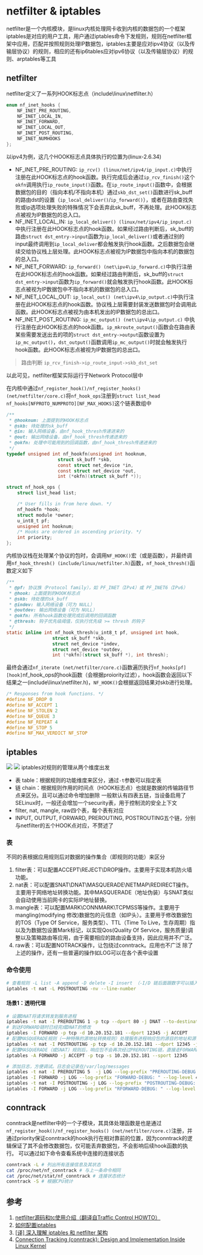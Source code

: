 # netfilter & iptables
netfilter是一个内核模块，是linux内核处理网卡收到内核的数据包的一个框架
iptables是对应的用户工具，用户通过iptables命令下发规则，规则在netfilter框架中应用，匹配并按照规则处理IP数据包，iptables主要是应对ipv4协议（以及传输层协议）的规则，相应的还有ip6tables应对ipv6协议（以及传输层协议）的规则、arptables等工具
## netfilter
netfilter定义了一系列HOOK标志点（include\linux\netfilter.h）
```C
enum nf_inet_hooks {
	NF_INET_PRE_ROUTING,
	NF_INET_LOCAL_IN,
	NF_INET_FORWARD,
	NF_INET_LOCAL_OUT,
	NF_INET_POST_ROUTING,
	NF_INET_NUMHOOKS
};
```
以ipv4为例，这几个HOOK标志点具体执行的位置为(linux-2.6.34)
- NF_INET_PRE_ROUTING: `ip_rcv() (linux/net/ipv4/ip_input.c)`中执行注册在此HOOK标志点的hook函数。执行完成后会通过`ip_rcv_finish()`这个`okfn`调用执行`ip_route_input()`函数。在`ip_route_input()`函数中，会根据数据包的目的（指向本机/不指向本机）通过`skb_dst_set()`函数进行sk_buff的路由dst的设置（`ip_local_deliver()`/`ip_forward()`），或者在路由查找失败或ip选项处理失败的特殊情况下会丢弃此sk_buff，不再处理。此HOOK标志点被视为IP数据包的总入口。
- NF_INET_LOCAL_IN: `ip_local_deliver() (linux/net/ipv4/ip_input.c)`中执行注册在此HOOK标志点的hook函数。如果经过路由判断后，sk_buff的路由`struct dst_entry->input`函数为`ip_local_deliver()`或者通过别的input最终调用到`ip_local_deliver`都会触发执行hook函数。之后数据包会继续交给协议栈上层处理。此HOOK标志点被视为IP数据包中指向本机的数据包的总入口。
- NF_INET_FORWARD: `ip_forward() (net\ipv4\ip_forward.c)`中执行注册在此HOOK标志点的hook函数。如果经过路由判断后，sk_buff的`struct dst_entry->input`函数为`ip_forward()`就会触发执行hook函数。此HOOK标志点被视为IP数据包中不指向本机的数据包的总入口。
- NF_INET_LOCAL_OUT: `ip_local_out() (net\ipv4\ip_output.c)`中执行注册在此HOOK标志点的hook函数。协议栈上层需要封装发送数据包时会调用此函数。此HOOK标志点被视为由本机发出的IP数据包的总出口。
- NF_INET_POST_ROUTING: `ip_mc_output() (net\ipv4\ip_output.c)` 中执行注册在此HOOK标志点的hook函数。`ip_mkroute_output()`函数会在路由表某些需要发送出去的项的`struct dst_entry->output`函数设置为`ip_mc_output()`，`dst_output()`函数调用`ip_mc_output()`时就会触发执行hook函数。此HOOK标志点被视为IP数据包的总出口。

> 路由判断 `ip_rcv_finish->ip_route_input->skb_dst_set`


以此可见，netfilter框架实际运行于Network Protocol层中

在内核中通过`nf_register_hook()/nf_register_hooks() (net/netfilter/core.c)`将`nf_hook_ops`注册到`struct list_head nf_hooks[NFPROTO_NUMPROTO][NF_MAX_HOOKS]`这个链表数组中
```C
/**
 * @hooknum: 上面提到的HOOK标志点
 * @skb: 待处理的sk_buff
 * @in: 输入网络设备，由nf_hook_thresh传递进来的
 * @out: 输出网络设备，由nf_hook_thresh传递进来的
 * @okfn: 处理中可能用到的回调函数，由nf_hook_thresh传递进来的
 */ 
typedef unsigned int nf_hookfn(unsigned int hooknum,
			       struct sk_buff *skb,
			       const struct net_device *in,
			       const struct net_device *out,
			       int (*okfn)(struct sk_buff *));

struct nf_hook_ops {
	struct list_head list;

	/* User fills in from here down. */
	nf_hookfn *hook;
	struct module *owner;
	u_int8_t pf;
	unsigned int hooknum;
	/* Hooks are ordered in ascending priority. */
	int priority;
};
```
内核协议栈在处理某个协议的包时，会调用`NF_HOOK()`宏（或是函数），并最终调用`nf_hook_thresh() (include/linux/netfilter.h)`函数，`nf_hook_thresh()`函数定义如下
```C
/**
 * @pf: 协议族（Protocol family），如 PF_INET（IPv4）或 PF_INET6（IPv6）
 * @hook: 上面提到的HOOK标志点
 * @skb: 待处理的sk_buff
 * @indev: 输入网络设备（可为 NULL）
 * @outdev: 输出网络设备（可为 NULL）
 * @okfn: 所有hook函数处理完成后调用的回调函数
 * @thresh: 钩子优先级阈值，仅执行优先级 >= thresh 的钩子
 */ 
static inline int nf_hook_thresh(u_int8_t pf, unsigned int hook,
				 struct sk_buff *skb,
				 struct net_device *indev,
				 struct net_device *outdev,
				 int (*okfn)(struct sk_buff *), int thresh);
```
最终会通过`nf_iterate (net/netfilter/core.c)`函数遍历执行`nf_hooks[pf][hook]`nf_hook_ops的hook函数（会根据proiority过滤），hook函数会返回以下结果之一(include\linux\netfilter.h)，`NF_HOOK()`会根据返回结果对skb进行处理。
```C
/* Responses from hook functions. */
#define NF_DROP 0
#define NF_ACCEPT 1
#define NF_STOLEN 2
#define NF_QUEUE 3
#define NF_REPEAT 4
#define NF_STOP 5
#define NF_MAX_VERDICT NF_STOP
```

## iptables
![](../pic/Netfilter-packet-flow.svg)
![](../pic/iptables_chains.png)
iptables对规则的管理从两个维度出发
- 表 table：根据规则的功能维度来区分，通过`-t`参数可以指定表
- 链 chain：根据规则作用的时间点（HOOK标志点）也就是数据的传输路径节点来区分。且可以通过命令增加删除
一般默认有四表五链，当设备启用了SELinux时，一般还会增加一个security表，用于控制流的安全上下文
- filter, nat, mangle, raw四个表，每个表有对应
- INPUT, OUTPUT, FORWARD, PREROUTING, POSTROUTING五个链，分别与netfilter的五个HOOK点对应，不赘述了

### 表
不同的表根据应用规则后对数据的操作集合（即规则的功能）来区分
1. filter表：可以配置ACCEPT\REJECT\DROP操作。主要用于实现本机防火墙功能。
2. nat表：可以配置SNAT\DNAT\MASQUERADE\NETMAP\REDIRECT操作。主要用于网络地址转换功能。其中MASQUERADE（地址伪装）与SNAT类似会自动使用当前网卡的实际IP地址替换。
3. mangle表：可以配置MARK\CONNMARK\TCPMSS等操作。主要用于mangling(modifying 修改)数据包的元信息（如IP头）。主要用于修改数据包的TOS（Type Of Service，服务类型）、TTL（Time To Live，生存周期）指以及为数据包设置Mark标记，以实现Qos(Quality Of Service，服务质量)调整以及策略路由等应用，由于需要相应的路由设备支持，因此应用并不广泛。
4. raw表：可以配置NOTRACK操作，让包绕过conntrack。应用也不广泛
除了上述的操作，还有一些普遍的操作如LOG可以在各个表中设置

### 命令使用
``` bash
# 查看规则 -L list -A append -D delete -I insert （-I/D 链后面跟数字可以插入/删除具体位置的规则）
iptables -t nat -L POSTROUTING -nv --line-number
```
#### 场景1：透明代理
``` bash
# 设置DNAT将请求转发到服务进程
iptables -t nat -I PREROUTING 1 -p tcp --dport 80 -j DNAT --to-destination 10.20.152.181:12345
# 到达FORWARD链时已经完成DNAT的修改
iptables -I FORWARD -p tcp -d 10.20.152.181 --dport 12345 -j ACCEPT
# 配置MASQUERADE规则（一种特殊的源地址转换规则）处理服务进程响应包的源目的地址和源目的端口将其转换为请求进程和代理服务器的地址和端口
iptables -t nat -I POSTROUTING -p tcp -d 10.20.152.181 --dport 12345 -j MASQUERADE
# 配置MASQUERADE（或SNAT）规则后，响应包不会再次经过PREROUTING链，直接走FORWARD链（有连接跟踪（conntrack）决定），所以在FORWARD链中配置ACCEPT规则放行
iptables -A FORWARD -j ACCEPT -p tcp -s 10.20.152.181 --sport 12345

# 添加日志，方便调试。日志会记录在/var/log/messages
iptables -t nat -I PREROUTING 5  -j LOG --log-prefix "PREROUTING-DEBUG: " --log-level 4 -p tcp --dport <代理服务端口:80>
iptables -I FORWARD -j LOG --log-prefix "FORWARD-DEBUG: " --log-level 4 -p tcp -d 10.20.152.181 --dport <服务端口:12345>
iptables -t nat -I POSTROUTING -j LOG --log-prefix "POSTROUTING-DEBUG: " --log-level 4 -p tcp -d <服务地址:10.20.152.181> --dport <服务端口:12345>
iptables -I FORWARD -j LOG --log-prefix "RFORWARD-DEBUG: " --log-level 4 -p tcp -s <服务地址:10.20.152.181> --sport <服务端口:12345>
```
## conntrack
conntrack是netfilter中的一个子模块，其具体处理函数是也是通过`nf_register_hook()/nf_register_hooks() (net/netfilter/core.c)`注册，并通过priority保证conntrack的hook执行在相对靠前的位置，因为conntrack的逻辑保证了其不会修改数据包，仅可能丢弃数据包，不会影响后续hook函数的执行。
可以通过如下命令查看系统中连接的连接状态
``` bash
conntrack -L # 列出所有连接信息及其状态
cat /proc/net/nf_conntrack # 与上一条命令相同
cat /proc/net/stat/nf_conntrack # 连接状态统计
conntrack -S # 根据CPU统计

```

## 参考
1. [netfilter源码和tc使用介绍（翻译自Traffic Control HOWTO）](https://wiki.dreamrunner.org/public_html/Linux/Networks/netfilter.html)
2. [如何配置iptables](https://zchan.moe/2024/08/25/%E5%A6%82%E4%BD%95%E9%85%8D%E7%BD%AEiptables/)
3. [[译] 深入理解 iptables 和 netfilter 架构](https://arthurchiao.art/blog/deep-dive-into-iptables-and-netfilter-arch-zh/)
4. [Connection Tracking (conntrack): Design and Implementation Inside Linux Kernel](https://arthurchiao.art/blog/conntrack-design-and-implementation/)